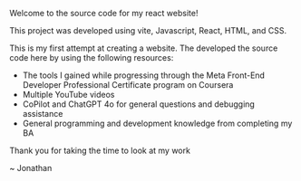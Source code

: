 Welcome to the source code for my react website!

This project was developed using vite, Javascript, React, HTML, and CSS. 

This is my first attempt at creating a website. The developed the source code here by using the following resources:
  - The tools I gained while progressing through the Meta Front-End Developer Professional Certificate program on Coursera
  - Multiple YouTube videos
  - CoPilot and ChatGPT 4o for general questions and debugging assistance
  - General programming and development knowledge from completing my BA

Thank you for taking the time to look at my work

~ Jonathan
